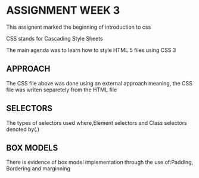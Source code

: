 
<body>
  <h1>ASSIGNMENT WEEK 3</h1>
  <P>This assignent marked the beginning of introduction to css</P>
  <P>CSS stands for Cascading Style Sheets</P>
  <p>The main agenda was to learn how to style HTML 5 files using CSS 3</p>
  <section>
    <h2>APPROACH</h2>
    <p>The CSS file above was done using an external approach meaning, the CSS file was writen separetely from the HTML file</p>
  </section>
  <section>
    <h2>SELECTORS</h2>
    <p>The types of selectors used where,Element selectors and Class selectors denoted by(.) </p>
  </section>
  <section>
    <h2>BOX MODELS</h2>
    <P>There is evidence of box model implementation through the use of:Padding, Bordering and marginning </P>
  </section>
</body>
